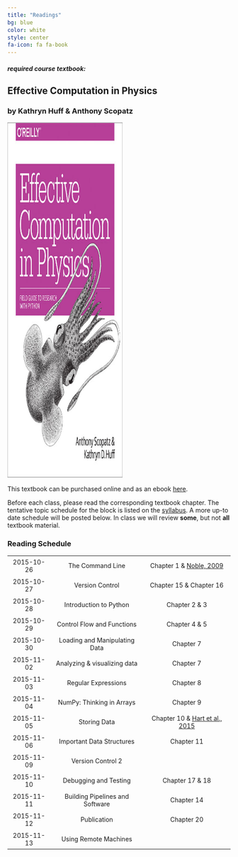 ```yaml
---
title: "Readings"
bg: blue
color: white
style: center
fa-icon: fa fa-book
---
```


#### *required course textbook:*

## Effective Computation in Physics

### by Kathryn Huff & Anthony Scopatz

<a href="http://physics.codes/">
<img height="800" width="260" src="img/ecip.jpg" />
</a>

This textbook can be purchased online and as an ebook [here](http://shop.oreilly.com/product/0636920033424.do).

Before each class, please read the corresponding textbook chapter. The tentative topic schedule for 
the block is listed on the [syllabus](https://github.com/PHY3009/PHY3009-2015/blob/gh-pages/README.md). 
A more up-to date schedule will be posted below. In class we will review **some**, but not 
**all** textbook material. 

### Reading Schedule

<center>
<table>
  <tr>
    <td style="padding: 5px;" align="center" valign="middle">2015-10-26</td>
    <td style="padding: 5px;" align="center" valign="middle">The Command Line </td>
    <td style="padding: 5px;" align="center" valign="middle">Chapter 1 & <a href="http://journals.plos.org/ploscompbiol/article?id=10.1371/journal.pcbi.1000424">Noble, 2009</a></td>
  </tr>
  <tr>
  <td style="padding: 5px;" align="center" valign="middle">2015-10-27</td>
  <td style="padding: 5px;" align="center" valign="middle">Version Control</td>
  <td style="padding: 5px;" align="center" valign="middle">Chapter 15 & Chapter 16</td>
  </tr>
  <tr>
  <td style="padding: 5px;" align="center" valign="middle">2015-10-28</td>
  <td style="padding: 5px;" align="center" valign="middle">Introduction to Python</td>
  <td style="padding: 5px;" align="center" valign="middle">Chapter 2 & 3</td>
  </tr>
  <tr>
  <td style="padding: 5px;" align="center" valign="middle">2015-10-29</td>
  <td style="padding: 5px;" align="center" valign="middle">Control Flow and Functions</td>
  <td style="padding: 5px;" align="center" valign="middle">Chapter 4 & 5</td>
  </tr>
  <tr>
  <td style="padding: 5px;" align="center" valign="middle">2015-10-30</td>
  <td style="padding: 5px;" align="center" valign="middle">Loading and Manipulating Data</td>
  <td style="padding: 5px;" align="center" valign="middle">Chapter 7</td>
  </tr>
  <tr>
  <td style="padding: 5px;" align="center" valign="middle">2015-11-02</td>
  <td style="padding: 5px;" align="center" valign="middle">Analyzing & visualizing data</td>
  <td style="padding: 5px;" align="center" valign="middle">Chapter 7</td>
  </tr>
  <tr>
  <td style="padding: 5px;" align="center" valign="middle">2015-11-03</td>
  <td style="padding: 5px;" align="center" valign="middle">Regular Expressions</td>
  <td style="padding: 5px;" align="center" valign="middle">Chapter 8</td>
  </tr>
  <tr>
  <td style="padding: 5px;" align="center" valign="middle">2015-11-04</td>
  <td style="padding: 5px;" align="center" valign="middle">NumPy: Thinking in Arrays</td>
  <td style="padding: 5px;" align="center" valign="middle">Chapter 9</td>
  </tr>
  <tr>
  <td style="padding: 5px;" align="center" valign="middle">2015-11-05</td>
  <td style="padding: 5px;" align="center" valign="middle">Storing Data</td>
  <td style="padding: 5px;" align="center" valign="middle">Chapter 10 & <a href="https://peerj.com/preprints/1448/">Hart et al., 2015</a></td>
  </tr>
  <tr>
  <td style="padding: 5px;" align="center" valign="middle">2015-11-06</td>
  <td style="padding: 5px;" align="center" valign="middle">Important Data Structures</td>
  <td style="padding: 5px;" align="center" valign="middle">Chapter 11</td>
  </tr>
   <tr>
  <td style="padding: 5px;" align="center" valign="middle">2015-11-09</td>
  <td style="padding: 5px;" align="center" valign="middle">Version Control 2</td>
  <td style="padding: 5px;" align="center" valign="middle"></td>
  </tr>
  <tr>
  <td style="padding: 5px;" align="center" valign="middle">2015-11-10</td>
  <td style="padding: 5px;" align="center" valign="middle">Debugging and Testing</td>
  <td style="padding: 5px;" align="center" valign="middle">Chapter 17 & 18</td>
  </tr>
  <tr>
  <td style="padding: 5px;" align="center" valign="middle">2015-11-11</td>
  <td style="padding: 5px;" align="center" valign="middle">Building Pipelines and Software</td>
  <td style="padding: 5px;" align="center" valign="middle">Chapter 14</td>
  </tr>
  <tr>
  <td style="padding: 5px;" align="center" valign="middle">2015-11-12</td>
  <td style="padding: 5px;" align="center" valign="middle">Publication</td>
  <td style="padding: 5px;" align="center" valign="middle">Chapter 20</a></td>
  </tr>
  <tr>
  <td style="padding: 5px;" align="center" valign="middle">2015-11-13</td>
  <td style="padding: 5px;" align="center" valign="middle">Using Remote Machines</td>
  <td style="padding: 5px;" align="center" valign="middle"></td>
  </tr>
</table>
</center>